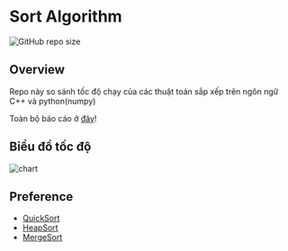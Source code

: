 # Sort Algorithm

![GitHub repo size](https://img.shields.io/github/repo-size/LeNguyenAnhKhoa/SortAlgorithm?color=red&style=flat-square)

## Overview

Repo này so sánh tốc độ chạy của các thuật toán sắp xếp trên ngôn ngữ C++ và python(numpy)

Toàn bộ báo cáo ở [đây](https://view.officeapps.live.com/op/view.aspx?src=https%3A%2F%2Fraw.githubusercontent.com%2FLeNguyenAnhKhoa%2FSortAlgorithm%2Fmain%2FSorting%2520Report.docx&wdOrigin=BROWSELINK)!

## Biểu đồ tốc độ

![chart](https://github.com/LeNguyenAnhKhoa/SortAlgorithm/assets/81629306/25766c3b-8f00-48cb-a092-6c971bf0a55a)

## Preference

* [QuickSort](https://www.geeksforgeeks.org/quicksort-using-random-pivoting/)
* [HeapSort](https://www.geeksforgeeks.org/heap-sort/)
* [MergeSort](https://www.geeksforgeeks.org/merge-sort/)
